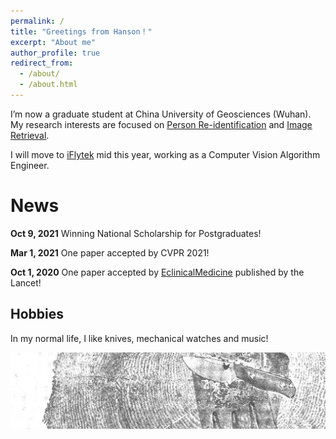 ```yaml
---
permalink: /
title: "Greetings from Hanson！"
excerpt: "About me"
author_profile: true
redirect_from: 
  - /about/
  - /about.html
---
```



I’m now a graduate student at China University of Geosciences (Wuhan). My research interests are focused on [Person Re-identification](https://paperswithcode.com/task/person-re-identification) and [Image Retrieval](https://paperswithcode.com/task/image-retrieval).

I will move to [iFlytek](https://www.iflytek.com/index.html) mid this year, working as a Computer Vision Algorithm Engineer.

News
======
**Oct 9, 2021** Winning National Scholarship for Postgraduates!
 
**Mar 1, 2021** One paper accepted by CVPR 2021!

**Oct 1, 2020** One paper accepted by [EclinicalMedicine](https://www.thelancet.com/journals/eclinm/home) published by the Lancet!


Hobbies
------
In my normal life, I like knives, mechanical watches and music!

![Image text](https://raw.githubusercontent.com/hansonchen1996/hansonchen1996.github.io/master/images/Hunting_Knives.jpg)
